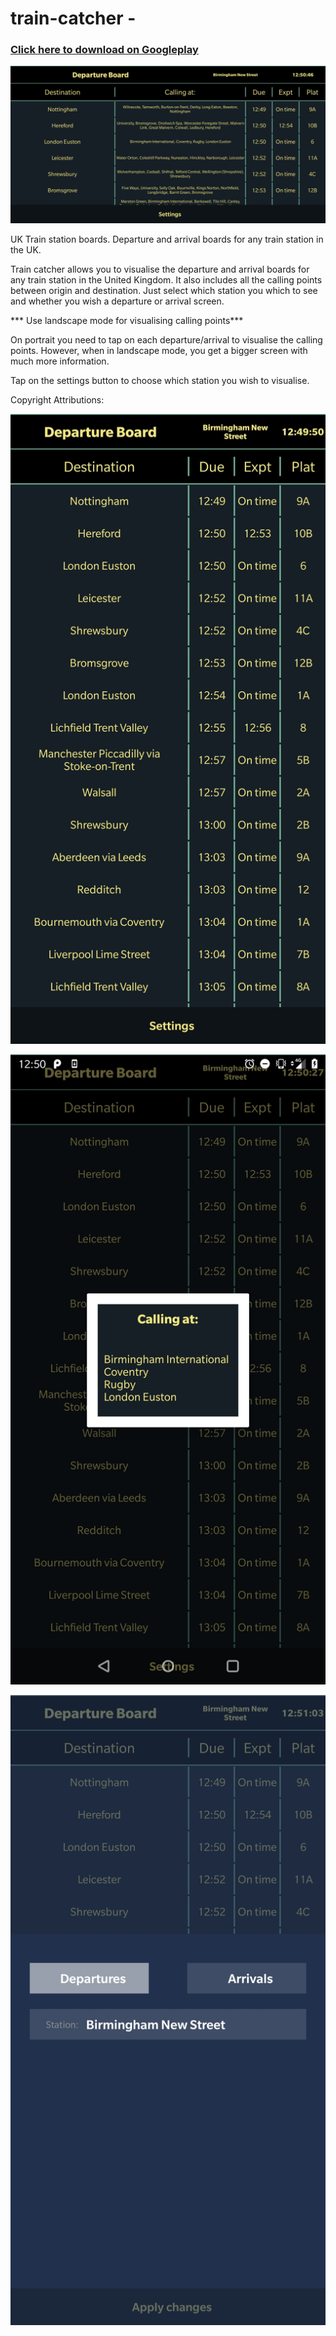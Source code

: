 # train-catcher - 

### [Click here to download on Googleplay](https://play.google.com/store/apps/details?id=com.uk.traincatcher)

![Screen_capture](./screenshots/screenshot_03.jpg)

UK Train station boards. Departure and arrival boards for any train station in the UK.

Train catcher allows you to visualise the departure and arrival boards for any train station in the United Kingdom. It also includes all the calling points between origin and destination. Just select which station you which to see and whether you wish a departure or arrival screen.

*** Use landscape mode for visualising calling points***

On portrait you need to tap on each departure/arrival to visualise the calling points. However, when in landscape mode, you get a bigger screen with much more information.

Tap on the settings button to choose which station you wish to visualise.

Copyright Attributions:

![Screen_capture](./screenshots/screenshot_01.jpg)

![Screen_capture](./screenshots/screenshot_02.jpg)

![Screen_capture](./screenshots/screenshot_04.jpg)
